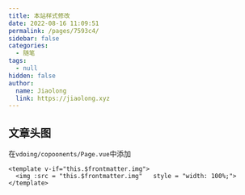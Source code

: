 ```yaml
---
title: 本站样式修改
date: 2022-08-16 11:09:51
permalink: /pages/7593c4/
sidebar: false
categories: 
  - 随笔
tags: 
  - null
hidden: false
author: 
  name: Jiaolong
  link: https://jiaolong.xyz
---
```


## 文章头图
在`vdoing/copoonents/Page.vue`中添加
``` vue
<template v-if="this.$frontmatter.img">
  <img :src = "this.$frontmatter.img"   style = "width: 100%;">
</template>
```